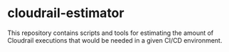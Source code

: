 # cloudrail-estimator

This repository contains scripts and tools for estimating the amount of Cloudrail executions that would be needed in a given CI/CD environment.
